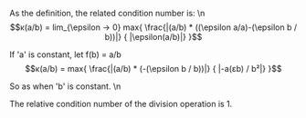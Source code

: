 
As the definition, the related condition number is: \n
$$κ(a/b) = lim_{\epsilon → 0} max{ \frac{|(a/b) * ((\epsilon a/a)-(\epsilon b / b))|} { |\epsilon(a/b)|} }$$

If 'a' is constant, let f(b) = a/b
$$κ(a/b) = max{ \frac{|(a/b) * (-(\epsilon b / b))|} { |-a(εb) / b²|} }$$

So as when 'b' is constant. \n

The relative condition number of the division operation is 1.



